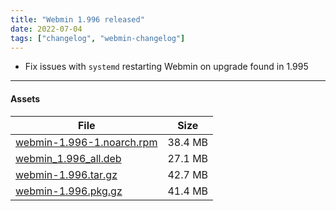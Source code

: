 ```yaml
---
title: "Webmin 1.996 released"
date: 2022-07-04
tags: ["changelog", "webmin-changelog"]
---
```


* Fix issues with `systemd` restarting Webmin on upgrade found in 1.995

---

#### Assets

| File                       | Size |
| -------------------------- | -----|
|[webmin-1.996-1.noarch.rpm](https://github.com/webmin/webmin/releases/download/1.996/webmin-1.996-1.noarch.rpm) | 38.4 MB |
|[webmin_1.996_all.deb](https://github.com/webmin/webmin/releases/download/1.996/webmin_1.996_all.deb) | 27.1 MB |
|[webmin-1.996.tar.gz](https://github.com/webmin/webmin/releases/download/1.996/webmin-1.996.tar.gz) | 42.7 MB |
|[webmin-1.996.pkg.gz](https://github.com/webmin/webmin/releases/download/1.996/webmin-1.996.pkg.gz) | 41.4 MB |
